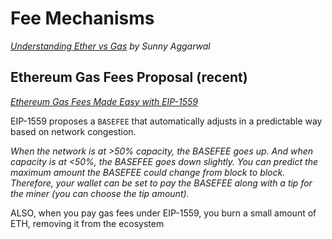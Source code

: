 # Fee Mechanisms

*[Understanding Ether vs Gas](https://conspirat.us/understanding-ether-vs-gas-82ce2f1dc560) by Sunny Aggarwal*

## Ethereum Gas Fees Proposal (recent)

*[Ethereum Gas Fees Made Easy with EIP-1559](https://ethgasstation.info/blog/ethereum-gas-fees-made-easy/)*

EIP-1559 proposes a `BASEFEE` that automatically adjusts in a predictable way based on network congestion.

*When the network is at >50% capacity, the BASEFEE goes up. And when capacity is at <50%, the BASEFEE goes down slightly. You can predict the maximum amount the BASEFEE could change from block to block. Therefore, your wallet can be set to pay the BASEFEE along with a tip for the miner (you can choose the tip amount).*

ALSO, when you pay gas fees under EIP-1559, you burn a small amount of ETH, removing it from the ecosystem
